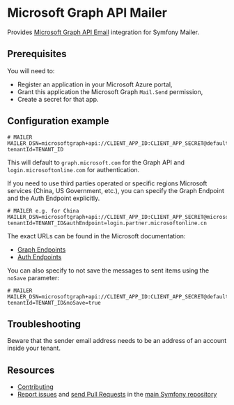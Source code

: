 Microsoft Graph API Mailer
==========================

Provides [Microsoft Graph API Email](https://learn.microsoft.com/en-us/graph/api/user-sendmail) integration for Symfony Mailer.

Prerequisites
-------------

You will need to:
* Register an application in your Microsoft Azure portal,
* Grant this application the Microsoft Graph `Mail.Send` permission,
* Create a secret for that app.

Configuration example
---------------------

```env
# MAILER
MAILER_DSN=microsoftgraph+api://CLIENT_APP_ID:CLIENT_APP_SECRET@default?tenantId=TENANT_ID
```

This will default to `graph.microsoft.com` for the Graph API and `login.microsoftonline.com` for authentication.

If you need to use third parties operated or specific regions Microsoft services (China, US Government, etc.), you can specify the Graph Endpoint and the Auth Endpoint explicitly.

```env
# MAILER e.g. for China
MAILER_DSN=microsoftgraph+api://CLIENT_APP_ID:CLIENT_APP_SECRET@microsoftgraph.chinacloudapi.cn?tenantId=TENANT_ID&authEndpoint=login.partner.microsoftonline.cn
```

The exact URLs can be found in the Microsoft documentation:
* [Graph Endpoints](https://learn.microsoft.com/en-us/graph/deployments#microsoft-graph-and-graph-explorer-service-root-endpoints)
* [Auth Endpoints](https://learn.microsoft.com/en-us/entra/identity-platform/authentication-national-cloud#microsoft-entra-authentication-endpoints)

You can also specify to not save the messages to sent items using the `noSave` parameter:

```env
# MAILER
MAILER_DSN=microsoftgraph+api://CLIENT_APP_ID:CLIENT_APP_SECRET@default?tenantId=TENANT_ID&noSave=true
```

Troubleshooting
---------------

Beware that the sender email address needs to be an address of an account inside your tenant.

Resources
---------

 * [Contributing](https://symfony.com/doc/current/contributing/index.html)
 * [Report issues](https://github.com/symfony/symfony/issues) and
   [send Pull Requests](https://github.com/symfony/symfony/pulls)
   in the [main Symfony repository](https://github.com/symfony/symfony)
